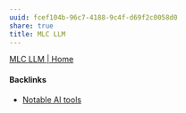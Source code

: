 ```yaml
---
uuid: fcef104b-96c7-4188-9c4f-d69f2c0058d0
share: true
title: MLC LLM
---
```

[MLC LLM | Home](https://llm.mlc.ai/)

#### Backlinks

* [Notable AI tools](/1f16e3ec-47c6-4f57-97a6-4ab3bbec3237)